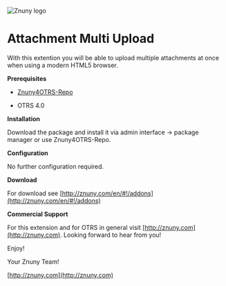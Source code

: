 ![Znuny logo](http://znuny.com/assets/logo_small.png)

Attachment Multi Upload
=================
With this extention you will be able to upload multiple attachments at once when using a modern HTML5 browser.

**Prerequisites**

- [Znuny4OTRS-Repo](http://znuny.com/#!/znuny4otrs)

- OTRS 4.0

**Installation**

Download the package and install it via admin interface -> package manager or use Znuny4OTRS-Repo.

**Configuration**

No further configuration required.

**Download**

For download see [http://znuny.com/en/#!/addons](http://znuny.com/en/#!/addons)

**Commercial Support**

For this extension and for OTRS in general visit [http://znuny.com](http://znuny.com). Looking forward to hear from you!

Enjoy!

 Your Znuny Team!

 [http://znuny.com](http://znuny.com)

